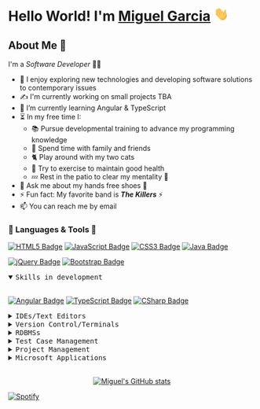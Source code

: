  <a name="summit"></a>

# Hello World! I'm [Miguel Garcia](https://github.com/miguelgarcia210)&nbsp;<img src="assets/waving-hand.gif" width="30px" alt="hi">

## About Me&nbsp;📝

I'm a *Software Developer*&nbsp;👨‍💻

- 🔭&nbsp;I enjoy exploring new technologies and developing software solutions to contemporary issues
- ✍️&nbsp;I'm currently working on small projects TBA
- 🌱&nbsp;I’m currently learning Angular & TypeScript
- ⏳&nbsp;In my free time I:
    - 📚&nbsp;Pursue developmental training to advance my programming knowledge
    - 🤟&nbsp;Spend time with family and friends
    - 🐈&nbsp;Play around with my two cats
    - 💪&nbsp;Try to exercise to maintain good health
    - 💤&nbsp;Rest in the patio to clear my mentality&nbsp;🧠
- 💭&nbsp;Ask me about my hands free shoes&nbsp;👟
- ⚡&nbsp;Fun fact: My favorite band is ***The Killers***&nbsp;⚡️
- 📫&nbsp;You can reach me by email

### 💬&nbsp;Languages & Tools&nbsp;🧰

[![HTML5 Badge](https://img.shields.io/badge/-html5-E34F26?style=for-the-badge&labelColor=F5F5DC&logo=HTML5&logoColor=E34F26)](#) [![JavaScript Badge](https://img.shields.io/badge/-javascript-F0DB4F?style=for-the-badge&labelColor=F5F5DC&logo=javascript&logoColor=F0DB4F)](#) [![CSS3 Badge](https://img.shields.io/badge/-CSS3-1572B6?style=for-the-badge&labelColor=F5F5DC&logo=css3&logoColor=1572B6)](#) [![Java Badge](https://img.shields.io/badge/-java-007396?style=for-the-badge&labelColor=F5F5DC&logo=java&logoColor=007396)](#)

[![jQuery Badge](https://img.shields.io/badge/-jquery-0769AD?style=for-the-badge&labelColor=F5F5DC&logo=jquery&logoColor=0769AD)](#) [![Bootstrap Badge](https://img.shields.io/badge/-bootstrap-7952B3?style=for-the-badge&labelColor=F5F5DC&logo=bootstrap&logoColor=7952B3)](#)

<details open>
<br>
<summary><samp>Skills in development</samp></summary>

[![Angular Badge](https://img.shields.io/badge/-angular-DD0031?style=for-the-badge&labelColor=F5F5DC&logo=angular&logoColor=DD0031)](#) [![TypeScript Badge](https://img.shields.io/badge/-typescript-3178C6?style=for-the-badge&labelColor=F5F5DC&logo=typescript&logoColor=3178C6)](#) [![CSharp Badge](https://img.shields.io/badge/-csharp-239120?style=for-the-badge&labelColor=F5F5DC&logo=csharp&logoColor=239120)](#)

</details>

<details>
<br>
<summary><samp>IDEs/Text Editors</samp></summary>

[![IntelliJ IDEA Badge](https://img.shields.io/badge/-intellij%20idea-000000?style=for-the-badge&labelColor=F5F5DC&logo=intellijidea&logoColor=000000)](#) [![Visual Studio Code Badge](https://img.shields.io/badge/-visual%20studio%20code-007ACC?style=for-the-badge&labelColor=F5F5DC&logo=visualstudiocode&logoColor=007ACC)](#) [![Visual Studio Badge](https://img.shields.io/badge/-visual%20studio-5C2D91?style=for-the-badge&labelColor=F5F5DC&logo=visualstudio&logoColor=5C2D91)](#) [![Sublime Text Badge](https://img.shields.io/badge/-sublime%20text-FF9800?style=for-the-badge&labelColor=F5F5DC&logo=sublimetext&logoColor=FF9800)](#) [![Notepad++ Badge](https://img.shields.io/badge/-notepad++-90E59A?style=for-the-badge&labelColor=F5F5DC&logo=notepadplusplus&logoColor=90E59A)](#)

</details>

<details>
<br>
<summary><samp>Version Control/Terminals</samp></summary>

[![Git Badge](https://img.shields.io/badge/-git-F05032?style=for-the-badge&labelColor=F5F5DC&logo=git&logoColor=F05032)](#) [![GitHub Badge](https://img.shields.io/badge/-github-181717?style=for-the-badge&labelColor=F5F5DC&logo=github&logoColor=181717)](#) [![Git Extensions Badge](https://img.shields.io/badge/-git%20extensions-212121?style=for-the-badge&labelColor=F5F5DC&logo=gitextensions&logoColor=212121)](#) [![Bitbucket Badge](https://img.shields.io/badge/-bitbucket-0052CC?style=for-the-badge&labelColor=F5F5DC&logo=bitbucket&logoColor=0052CC)](#) 
<!-- Badge not diplayed: badge not yet implemented on simpleicons --> 
[![Git Bash Badge](https://img.shields.io/badge/-gitbash-7BC64D?style=for-the-badge&labelColor=F5F5DC&logo=gitbash&logoColor=7BC64D)](#) [![Windows Terminal Badge](https://img.shields.io/badge/-terminal-4D4D4D?style=for-the-badge&labelColor=F5F5DC&logo=windowsterminal&logoColor=4D4D4D)](#) [![PowerShell Badge](https://img.shields.io/badge/-powershell-5391FE?style=for-the-badge&labelColor=F5F5DC&logo=powershell&logoColor=5391FE)](#)


</details>

<details>
<br>
<summary><samp>RDBMSs</samp></summary>

[![MySQL Badge](https://img.shields.io/badge/-mysql-4479A1?style=for-the-badge&labelColor=F5F5DC&logo=mysql&logoColor=4479A1)](#) [![Microsoft SQL Server Badge](https://img.shields.io/badge/-microsoft%20sql%20server-CC2927?style=for-the-badge&labelColor=F5F5DC&logo=microsoftsqlserver&logoColor=CC2927)](#) <!-- Badge not diplayed: badge not yet implemented on simpleicons --> [![Microsoft SQL Server Management Studio Badge](https://img.shields.io/badge/-mssms-FFD700?style=for-the-badge&labelColor=F5F5DC&logo=mssms&logoColor=FFD700)](#)

</details>

<details>
<br>
<summary><samp>Test Case Management</samp></summary>
<!-- Badge not diplayed: badge not yet implemented on simpleicons -->

[![TestRail Badge](https://img.shields.io/badge/-testrail-80BD5B?style=for-the-badge&labelColor=F5F5DC&logo=testrail&logoColor=80BD5B)](#)

</details>

<details>
<br>
<summary><samp>Project Management</samp></summary>

[![Jira Badge](https://img.shields.io/badge/-jira-0052CC?style=for-the-badge&labelColor=F5F5DC&logo=jira&logoColor=0052CC)](#) [![Asana Badge](https://img.shields.io/badge/-asana-EB7E73?style=for-the-badge&labelColor=F5F5DC&logo=asana&logoColor=EB7E73)](#)

</details>

<details>
<br>
<summary><samp>Microsoft Applications</samp></summary>

[![Microsoft Office Badge](https://img.shields.io/badge/-microsoft%20office-D83B01?style=for-the-badge&labelColor=F5F5DC&logo=microsoftoffice&logoColor=D83B01)](#) [![Microsoft Teams Badge](https://img.shields.io/badge/-microsoft%20teams-6264A7?style=for-the-badge&labelColor=F5F5DC&logo=microsoftteams&logoColor=6264A7)](#)

<details>
<br>
<summary><samp>Office Applications</samp></summary>

[![Microsoft Word Badge](https://img.shields.io/badge/-microsoft%20word-2B579A?style=for-the-badge&labelColor=F5F5DC&logo=microsoftword&logoColor=2B579A)](#) [![Microsoft Excel Badge](https://img.shields.io/badge/-microsoft%20excel-217346?style=for-the-badge&labelColor=F5F5DC&logo=microsoftexcel&logoColor=217346)](#) [![Microsoft PowerPoint Badge](https://img.shields.io/badge/-microsoft%20powerpoint-B7472A?style=for-the-badge&labelColor=F5F5DC&logo=microsoftpowerpoint&logoColor=B7472A)](#) [![Microsoft OneNote Badge](https://img.shields.io/badge/-microsoft%20onenote-7719AA?style=for-the-badge&labelColor=F5F5DC&logo=microsoftonenote&logoColor=7719AA)](#) [![Microsoft Outlook Badge](https://img.shields.io/badge/-microsoft%20outlook-0078D4?style=for-the-badge&labelColor=F5F5DC&logo=microsoftoutlook&logoColor=0078D4)](#) [![Microsoft SharePoint Badge](https://img.shields.io/badge/-microsoft%20sharepoint-0078D4?style=for-the-badge&labelColor=F5F5DC&logo=microsoftsharepoint&logoColor=0078D4)](#) [![Microsoft OneDrive Badge](https://img.shields.io/badge/-microsoft%20onedrive-0078D4?style=for-the-badge&labelColor=F5F5DC&logo=microsoftonedrive&logoColor=0078D4)](#)

</details>

<details>
<br>
<summary><samp>Other</samp></summary>

<!-- Badge not diplayed: badge not yet implemented on simpleicons -->
[![eOne SmartConnect Badge](https://img.shields.io/badge/-smartconnect-0078D4?style=for-the-badge&labelColor=F5F5DC&logo=smartconnect&logoColor=0078D4)](#) [![Postman Badge](https://img.shields.io/badge/-postman-FF6C37?style=for-the-badge&labelColor=F5F5DC&logo=postman&logoColor=FF6C37)](#) [![Adobe PhotoShop Badge](https://img.shields.io/badge/-adobe%20photoshop-31A8FF?style=for-the-badge&labelColor=F5F5DC&logo=adobephotoshop&logoColor=31A8FF)](#) [![Zoom Badge](https://img.shields.io/badge/-zoom-2D8CFF?style=for-the-badge&labelColor=F5F5DC&logo=zoom&logoColor=2D8CFF)](#) <!-- Badge not diplayed: badge not yet implemented on simpleicons --> [![Webex Badge](https://img.shields.io/badge/-webex-53A37D?style=for-the-badge&labelColor=F5F5DC&logo=webex&logoColor=53A37D)](#)

</details>

<!-- Closes Microsoft Applications -->
<!-- </details>
<br> -->

<div align="center">

|[Beam Me Up](#summit)|
|---|

</div>

<!-- Encapsulates button within Microsoft Applications -->
</details>
<br>

<div align="center">

[![Miguel's GitHub stats](https://github-readme-stats.vercel.app/api?username=miguelgarcia210&hide=stars,contribs&show_icons=true&title_color=2990EA&icon_color=E1BB23&bg_color=2A3040&text_color=FFFFFF&border_color=4BCE3F&custom_title=Miguel's%20GitHub%20Stats)](https://github.com/anuraghazra/github-readme-stats)

</div>

<!-- Latest snippet from Novatorem README -->
[![Spotify](https://novatorem-miguelgarcia210.vercel.app/api/spotify)](https://open.spotify.com/user/xhlo8t7hq42b1ldg086ue7dib)

<!-- Older snippet from Novatorem README -->
<!-- [<img src="https://novatorem-miguelgarcia210.vercel.app/api/spotify" alt="miguelgarcia Spotify Playing" width="350" />](https://open.spotify.com/user/xhlo8t7hq42b1ldg086ue7dib) -->

<!--
**miguelgarcia210/miguelgarcia210** is a ✨ _special_ ✨ repository because its `README.md` (this file) appears on your GitHub profile.

Here are some ideas to get you started:

- 🔭 I’m currently working on ...
- 🌱 I’m currently learning ...
- 👯 I’m looking to collaborate on ...
- 🤔 I’m looking for help with ...
- 💬 Ask me about ...
- 📫 How to reach me: ...
- 😄 Pronouns: ...
- ⚡ Fun fact: ...
-->
